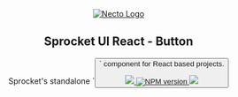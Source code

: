 <div align="center">
  <a href="https://necto.dev">
    <img alt="Necto Logo" src="https://avatars.githubusercontent.com/u/206497492?s=100&v=4">
  <a>

  <h2>Sprocket UI React - Button</h2>

  <p>Sprocket's standalone `<Button />` component for React based projects.</p>

  <a aria-label="Corinvo" href="https://corinvo.github.io">
    <img src="https://img.shields.io/badge/Made%20by-Corinvo-black.svg?style=for-the-badge&color=black">
  </a>
  <a href="https://www.npmjs.com/package/@sprocketui-react/button">
    <img alt="NPM version" src="https://img.shields.io/npm/v/@sprocketui-react/button.svg?style=for-the-badge">
  </a>
  <a aria-label="License" href="https://github.com/sprocketui/NodeKit/blob/main/LICENSE">
    <img src="https://img.shields.io/badge/License-MIT-97CA25.svg?style=for-the-badge">
  </a>
</div>

